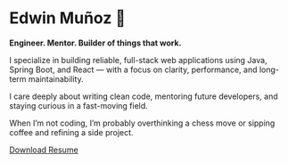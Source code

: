 # Edwin Muñoz 👋

**Engineer. Mentor. Builder of things that work.**

I specialize in building reliable, full-stack web applications using Java, Spring Boot, and React — with a focus on clarity, performance, and long-term maintainability.

I care deeply about writing clean code, mentoring future developers, and staying curious in a fast-moving field.

When I’m not coding, I’m probably overthinking a chess move or sipping coffee and refining a side project.

[Download Resume](/Edwin_Resume.pdf)
